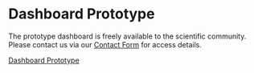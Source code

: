 # Dashboard Prototype

The prototype dashboard is freely available to the scientific community. Please contact us via our [Contact Form](/contact) for access details.


[Dashboard Prototype](https://dashboard.covidtracker.cloud)

